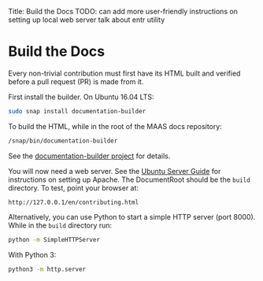 Title: Build the Docs
TODO: can add more user-friendly instructions on setting up local web server
      talk about entr utility


# Build the Docs

Every non-trivial contribution must first have its HTML built and verified
before a pull request (PR) is made from it.

First install the builder. On Ubuntu 16.04 LTS:

```bash
sudo snap install documentation-builder
```

To build the HTML, while in the root of the MAAS docs repository:

```bash
/snap/bin/documentation-builder
```

See the [documentation-builder project][github-documentation-builder] for
details.

You will now need a web server. See the
[Ubuntu Server Guide][ubuntu-serverguide-apache] for instructions on setting up
Apache. The DocumentRoot should be the `build` directory. To test, point your
browser at:

```no-highlight
http://127.0.0.1/en/contributing.html
```

Alternatively, you can use Python to start a simple HTTP server (port 8000).
While in the `build` directory run:

```bash
python -m SimpleHTTPServer
```

With Python 3:

```bash
python3 -m http.server
```


<!-- LINKS -->

[github-documentation-builder]: https://github.com/CanonicalLtd/documentation-builder
[ubuntu-serverguide-apache]: https://help.ubuntu.com/lts/serverguide/httpd.html
